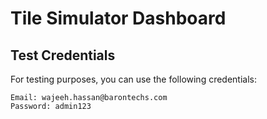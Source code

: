 # Tile Simulator Dashboard

## Test Credentials
For testing purposes, you can use the following credentials:

```
Email: wajeeh.hassan@barontechs.com
Password: admin123
```




